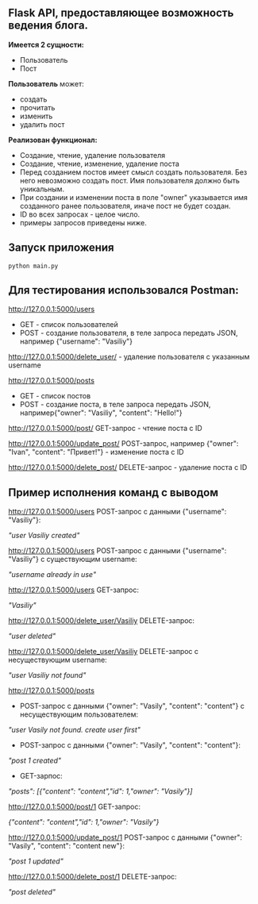 ## Flask API, предоставляющее возможность ведения блога.
**Имеется 2 сущности:**
- Пользователь
- Пост

**Пользователь** может:
- создать
- прочитать
- изменить
- удалить пост

**Реализован функционал:**
- Создание, чтение, удаление пользователя
- Создание, чтение, изменение, удаление поста
- Перед созданием постов имеет смысл создать пользователя. Без него невозможно создать пост.
Имя пользователя должно быть уникальным. 
- При создании и изменении поста в поле "owner" указывается имя созданного ранее пользователя, иначе пост не будет создан.
- ID во всех запросах - целое число. 
- примеры запросов приведены ниже.



## Запуск приложения

```
python main.py
```
 
## Для тестирования использовался Postman:

http://127.0.0.1:5000/users 
- GET - список пользователей
- POST - создание пользователя, в теле запроса передать JSON, например {"username": "Vasiliy"}

http://127.0.0.1:5000/delete_user/<username> - удаление пользователя с указанным username

http://127.0.0.1:5000/posts 
- GET - список постов
- POST - создание поста, в теле запроса передать JSON, например{"owner": "Vasiliy", "content": "Hello!"}

http://127.0.0.1:5000/post/<ID>  GET-запрос - чтение поста с ID 

http://127.0.0.1:5000/update_post/<ID>  POST-запрос, например {"owner": "Ivan", "content": "Привет!"} - изменение поста с ID

http://127.0.0.1:5000/delete_post/<ID>  DELETE-запрос - удаление поста с ID


## Пример исполнения команд с выводом


http://127.0.0.1:5000/users  POST-запрос с данными {"username": "Vasiliy"}:

*"user Vasiliy created"*

http://127.0.0.1:5000/users  POST-запрос с данными {"username": "Vasiliy"} с существующим username:

*"username already in use"*

http://127.0.0.1:5000/users  GET-запрос:

*"Vasiliy"*

http://127.0.0.1:5000/delete_user/Vasiliy DELETE-запрос:

*"user deleted"*

http://127.0.0.1:5000/delete_user/Vasiliy DELETE-запрос с несуществующим username:

*"user Vasiliy not found"*

http://127.0.0.1:5000/posts 
- POST-запрос с данными {"owner": "Vasily", "content": "content"} с несуществующим пользователем:

*"user Vasily not found. create user first"*
- POST-запрос с данными {"owner": "Vasily", "content": "content"}: 

*"post 1 created"*

- GET-зарпос:

*"posts": [{"content": "content","id": 1,"owner": "Vasily"}]*

http://127.0.0.1:5000/post/1  GET-запрос:

*{"content": "content","id": 1,"owner": "Vasily"}*

http://127.0.0.1:5000/update_post/1  POST-запрос с данными {"owner": "Vasily", "content": "content new"}:

*"post 1 updated"*

http://127.0.0.1:5000/delete_post/1  DELETE-запрос:

*"post deleted"*

